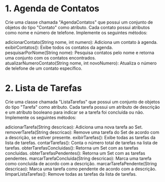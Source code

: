# 1. Agenda de Contatos
Crie uma classe chamada "AgendaContatos" que possui um conjunto de objetos do tipo "Contato" como atributo. Cada contato possui atributos como nome e número de telefone. Implemente os seguintes métodos:

adicionarContato(String nome, int numero): Adiciona um contato à agenda.
exibirContatos(): Exibe todos os contatos da agenda.
pesquisarPorNome(String nome): Pesquisa contatos pelo nome e retorna uma conjunto com os contatos encontrados.
atualizarNumeroContato(String nome, int novoNumero): Atualiza o número de telefone de um contato específico.



# 2. Lista de Tarefas
Crie uma classe chamada "ListaTarefas" que possui um conjunto de objetos do tipo "Tarefa" como atributo. Cada tarefa possui um atributo de descrição e um atributo booleano para indicar se a tarefa foi concluída ou não. Implemente os seguintes métodos:

adicionarTarefa(String descricao): Adiciona uma nova tarefa ao Set.
removerTarefa(String descricao): Remove uma tarefa do Set de acordo com a descrição, se estiver presente.
exibirTarefas(): Exibe todas as tarefas da lista de tarefas.
contarTarefas(): Conta o número total de tarefas na lista de tarefas.
obterTarefasConcluidas(): Retorna um Set com as tarefas concluídas.
obterTarefasPendentes(): Retorna um Set com as tarefas pendentes.
marcarTarefaConcluida(String descricao): Marca uma tarefa como concluída de acordo com a descrição.
marcarTarefaPendente(String descricao): Marca uma tarefa como pendente de acordo com a descrição.
limparListaTarefas(): Remove todas as tarefas da lista de tarefas.
